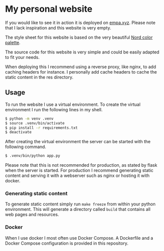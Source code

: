 # My personal website

If you would like to see it in action it is deployed on
[empa.xyz](https://empa.xyz). Please note that I lack inspiration and this
website is very empty.

The style sheet for this website is based on the very beautiful [Nord color
palette](https://nordtheme.com).

The source code for this website is very simple and could be easily adapted to
fit your needs.

When deploying this I recommend using a reverse proxy, like nginx, to add
caching headers for instance. I personally add cache headers to cache the static
content in the res directory.

## Usage

To run the website I use a virtual environment. To create the virtual
environment I run the following lines in my shell.

```bash
$ python -m venv .venv
$ source .venv/bin/activate
$ pip install -r requirements.txt
$ deactivate
```

After creating the virtual environment the server can be started with the
following command.

```bash
$ .venv/bin/python app.py
```

Please note that this is not recommended for production, as stated by flask when
the server is started. For production I recommend generating static content and
serving it with a webserver such as nginx or hosting it with docker.

### Generating static content

To generate static content simply run `make freeze` from within your python
environment. This will generate a directory called `build` that contains all
web pages and resources.

### Docker

When I use docker I most often use Docker Compose. A Dockerfile and a Docker
Compose configuration is provided in this repository.
